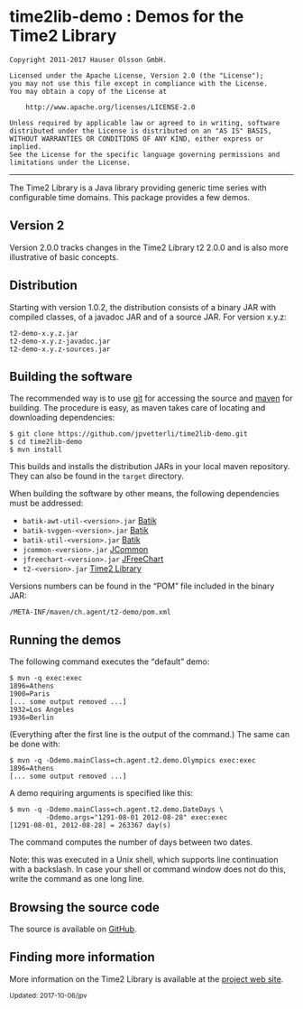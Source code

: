 time2lib-demo : Demos for the Time2 Library
===========================================

	Copyright 2011-2017 Hauser Olsson GmbH.
	
	Licensed under the Apache License, Version 2.0 (the "License");
	you may not use this file except in compliance with the License.
	You may obtain a copy of the License at
	
    	http://www.apache.org/licenses/LICENSE-2.0

	Unless required by applicable law or agreed to in writing, software
	distributed under the License is distributed on an "AS IS" BASIS,
	WITHOUT WARRANTIES OR CONDITIONS OF ANY KIND, either express or implied.
	See the License for the specific language governing permissions and
	limitations under the License.

***

The Time2 Library is a Java library providing 
generic time series with configurable time domains. This package
provides a few demos.

Version 2
---------

Version 2.0.0 tracks changes in the Time2 Library t2 2.0.0
and is also more illustrative of basic concepts.

Distribution
------------

Starting with version 1.0.2, the distribution consists of a binary JAR with 
compiled classes, of a javadoc JAR and of a source JAR. For version x.y.z:

	t2-demo-x.y.z.jar
	t2-demo-x.y.z-javadoc.jar
	t2-demo-x.y.z-sources.jar

Building the software
---------------------

The recommended way is to use [git](http://git-scm.com) for accessing the
source and [maven](<http://maven.apache.org/>) for building. The procedure 
is easy, as maven takes care of locating and downloading dependencies:

	$ git clone https://github.com/jpvetterli/time2lib-demo.git
	$ cd time2lib-demo
	$ mvn install

This builds and installs the distribution JARs in your local maven
repository. They can also be found in the `target` directory.

When building the software by other means, the following dependencies must be
addressed:

- `batik-awt-util-<version>.jar` [Batik](http://xmlgraphics.apache.org/batik/)
- `batik-svggen-<version>.jar` [Batik](http://xmlgraphics.apache.org/batik/)
- `batik-util-<version>.jar` [Batik](http://xmlgraphics.apache.org/batik/)
- `jcommon-<version>.jar` [JCommon](http://www.jfree.org/jcommon/)
- `jfreechart-<version>.jar` [JFreeChart](http://www.jfree.org/jfreechart/) 
- `t2-<version>.jar` [Time2 Library](http://agent.ch/timeseries/t2/) 

Versions numbers can be found in the <q>POM</q> file included in the binary 
JAR:

	/META-INF/maven/ch.agent/t2-demo/pom.xml

Running the demos
-----------------

The following command executes the <q>default</q> demo:

	$ mvn -q exec:exec
	1896=Athens
	1900=Paris
	[... some output removed ...]
	1932=Los Angeles
	1936=Berlin

(Everything after the first line is the output of the command.)
The same can be done with:

	$ mvn -q -Ddemo.mainClass=ch.agent.t2.demo.Olympics exec:exec
	1896=Athens
	[... some output removed ...]

A demo requiring arguments is specified like this:

	$ mvn -q -Ddemo.mainClass=ch.agent.t2.demo.DateDays \
             -Ddemo.args="1291-08-01 2012-08-28" exec:exec
	[1291-08-01, 2012-08-28] = 263367 day(s)

The command computes the number of days between two dates.

Note: this was executed in a Unix shell, which supports line continuation
with a backslash. In case your shell or command window does not do this, 
write the command as one long line.

Browsing the source code
------------------------

The source is available on [GitHub](http://github.com/jpvetterli/time2lib-demo.git).

Finding more information
------------------------

More information on the Time2 Library is available at 
the [project web site](http://agent.ch/timeseries/t2/).

<small>Updated: 2017-10-06/jpv</small>

<link rel="stylesheet" type="text/css" href="README.css"/>

